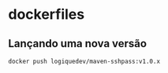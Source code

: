 # dockerfiles

## Lançando uma nova versão

```bash
docker push logiquedev/maven-sshpass:v1.0.x
```
